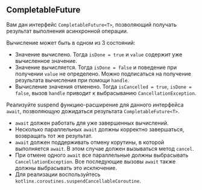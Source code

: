 ## CompletableFuture

Вам дан интерфейс `CompletableFuture<T>`, позволяющий получать результат выполнения асинхронной операции.

Вычисление может быть в одном из 3 состояний:
* Значение вычислено. Тогда `isDone = true` и `value` содержит уже вычисленное значение.
* Значение вычисляется. Тогда `isDone = false` и поведение при получении `value` не определено.
Можно подписаться на получение результата вычисления при помощи `handle`.
* Вычисление значения отменено. Тогда `isCancelled = true`, `isDone = false`, вызов `handle` приводит к выбрасыванию `CancellationException`.

Реализуйте suspend функцию-расширение для данного интерфейса `await`, позволяющую дожидаться результата `CompletableFuture<T>`.
* `await` должен работать для уже завершенных вычислений.
* Несколько параллельных `await` должны корректно завершаться, возвращать тот же результат.
* `await` должен поддерживать отмену корутины, в которой выполняется `await`. В этом случае должен вызываться метод `cancel`.
* При отмене одного `await` все параллельные должны выбрасывать `CancellationException`. Все последующие вызовы `await` также должны выбрасывать это исключение.
* Для реализации воспользуйтесь `kotlinx.coroutines.suspendCancellableCoroutine`.
